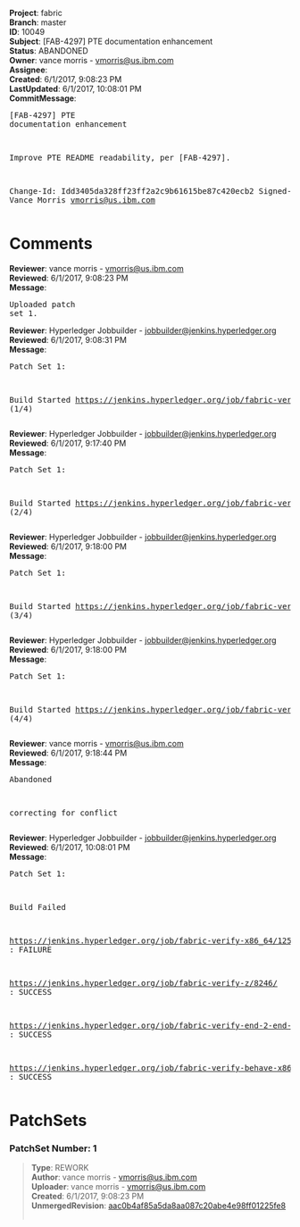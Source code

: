 <strong>Project</strong>: fabric<br><strong>Branch</strong>: master<br><strong>ID</strong>: 10049<br><strong>Subject</strong>: [FAB-4297] PTE documentation enhancement<br><strong>Status</strong>: ABANDONED<br><strong>Owner</strong>: vance morris - vmorris@us.ibm.com<br><strong>Assignee</strong>:<br><strong>Created</strong>: 6/1/2017, 9:08:23 PM<br><strong>LastUpdated</strong>: 6/1/2017, 10:08:01 PM<br><strong>CommitMessage</strong>:<br><pre>[FAB-4297] PTE documentation enhancement

Improve PTE README readability, per [FAB-4297].

Change-Id: Idd3405da328ff23ff2a2c9b61615be87c420ecb2
Signed-off-by: Vance Morris <vmorris@us.ibm.com>
</pre><h1>Comments</h1><strong>Reviewer</strong>: vance morris - vmorris@us.ibm.com<br><strong>Reviewed</strong>: 6/1/2017, 9:08:23 PM<br><strong>Message</strong>: <pre>Uploaded patch set 1.</pre><strong>Reviewer</strong>: Hyperledger Jobbuilder - jobbuilder@jenkins.hyperledger.org<br><strong>Reviewed</strong>: 6/1/2017, 9:08:31 PM<br><strong>Message</strong>: <pre>Patch Set 1:

Build Started https://jenkins.hyperledger.org/job/fabric-verify-z/8246/ (1/4)</pre><strong>Reviewer</strong>: Hyperledger Jobbuilder - jobbuilder@jenkins.hyperledger.org<br><strong>Reviewed</strong>: 6/1/2017, 9:17:40 PM<br><strong>Message</strong>: <pre>Patch Set 1:

Build Started https://jenkins.hyperledger.org/job/fabric-verify-end-2-end-x86_64/4120/ (2/4)</pre><strong>Reviewer</strong>: Hyperledger Jobbuilder - jobbuilder@jenkins.hyperledger.org<br><strong>Reviewed</strong>: 6/1/2017, 9:18:00 PM<br><strong>Message</strong>: <pre>Patch Set 1:

Build Started https://jenkins.hyperledger.org/job/fabric-verify-behave-x86_64/6648/ (3/4)</pre><strong>Reviewer</strong>: Hyperledger Jobbuilder - jobbuilder@jenkins.hyperledger.org<br><strong>Reviewed</strong>: 6/1/2017, 9:18:00 PM<br><strong>Message</strong>: <pre>Patch Set 1:

Build Started https://jenkins.hyperledger.org/job/fabric-verify-x86_64/12596/ (4/4)</pre><strong>Reviewer</strong>: vance morris - vmorris@us.ibm.com<br><strong>Reviewed</strong>: 6/1/2017, 9:18:44 PM<br><strong>Message</strong>: <pre>Abandoned

correcting for conflict</pre><strong>Reviewer</strong>: Hyperledger Jobbuilder - jobbuilder@jenkins.hyperledger.org<br><strong>Reviewed</strong>: 6/1/2017, 10:08:01 PM<br><strong>Message</strong>: <pre>Patch Set 1:

Build Failed 

https://jenkins.hyperledger.org/job/fabric-verify-x86_64/12596/ : FAILURE

https://jenkins.hyperledger.org/job/fabric-verify-z/8246/ : SUCCESS

https://jenkins.hyperledger.org/job/fabric-verify-end-2-end-x86_64/4120/ : SUCCESS

https://jenkins.hyperledger.org/job/fabric-verify-behave-x86_64/6648/ : SUCCESS</pre><h1>PatchSets</h1><h3>PatchSet Number: 1</h3><blockquote><strong>Type</strong>: REWORK<br><strong>Author</strong>: vance morris - vmorris@us.ibm.com<br><strong>Uploader</strong>: vance morris - vmorris@us.ibm.com<br><strong>Created</strong>: 6/1/2017, 9:08:23 PM<br><strong>UnmergedRevision</strong>: [aac0b4af85a5da8aa087c20abe4e98ff01225fe8](https://github.com/hyperledger-gerrit-archive/fabric/commit/aac0b4af85a5da8aa087c20abe4e98ff01225fe8)<br><br></blockquote>